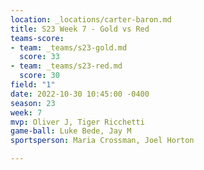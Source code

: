 ```yaml
---
location: _locations/carter-baron.md
title: S23 Week 7 - Gold vs Red
teams-score:
- team: _teams/s23-gold.md
  score: 33
- team: _teams/s23-red.md
  score: 30
field: "1"
date: 2022-10-30 10:45:00 -0400
season: 23
week: 7
mvp: Oliver J, Tiger Ricchetti
game-ball: Luke Bede, Jay M
sportsperson: Maria Crossman, Joel Horton

---
```

